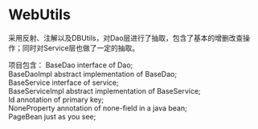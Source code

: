 # WebUtils
采用反射、注解以及DBUtils，对Dao层进行了抽取，包含了基本的增删改查操作；同时对Service层也做了一定的抽取。

项目包含：
BaseDao               interface of Dao;<br>
BaseDaoImpl           abstract implementation of BaseDao;<br>
BaseService           interface of service;<br>
BaseServiceImpl       abstract implementation of BaseService;<br>
Id                    annotation of primary key;<br>
NoneProperty          annotation of none-field in a java bean;<br>
PageBean              just as you see;<br>

